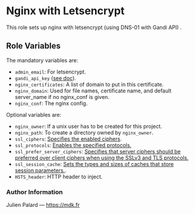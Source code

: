# Nginx with Letsencrypt

This role sets up nginx with letsencrypt (using DNS-01 with Gandi API) .


## Role Variables

The mandatory variables are:

- `admin_email`: For letsencrypt.
- `gandi_api_key` ([see doc](https://github.com/obynio/certbot-plugin-gandi/)).
- `nginx_certificates`: A list of domain to put in this certificate.
- `nginx_domain`: Used for file names, certificate name, and default server_name if no nginx_conf is given.
- `nginx_conf`: The nginx config.

Optional variables are:

- `nginx_owner`: If a unix user has to be created for this project.
- `nginx_path`: To create a directory owned by `nginx_owner`.
- `ssl_ciphers`: [Specifies the enabled ciphers](http://nginx.org/en/docs/http/ngx_http_ssl_module.html#ssl_ciphers).
- `ssl_protocols`: [Enables the specified protocols.](http://nginx.org/en/docs/http/ngx_http_ssl_module.html#ssl_protocols)
- `ssl_prefer_server_ciphers`: [Specifies that server ciphers should be preferred over client ciphers when using the SSLv3 and TLS protocols.](http://nginx.org/en/docs/http/ngx_http_ssl_module.html#ssl_prefer_server_ciphers)
- `ssl_session_cache`: [Sets the types and sizes of caches that store session parameters.](http://nginx.org/en/docs/http/ngx_http_ssl_module.html#ssl_session_cache).
- `HSTS_header`: HTTP header to inject.


### Author Information

Julien Palard — https://mdk.fr
